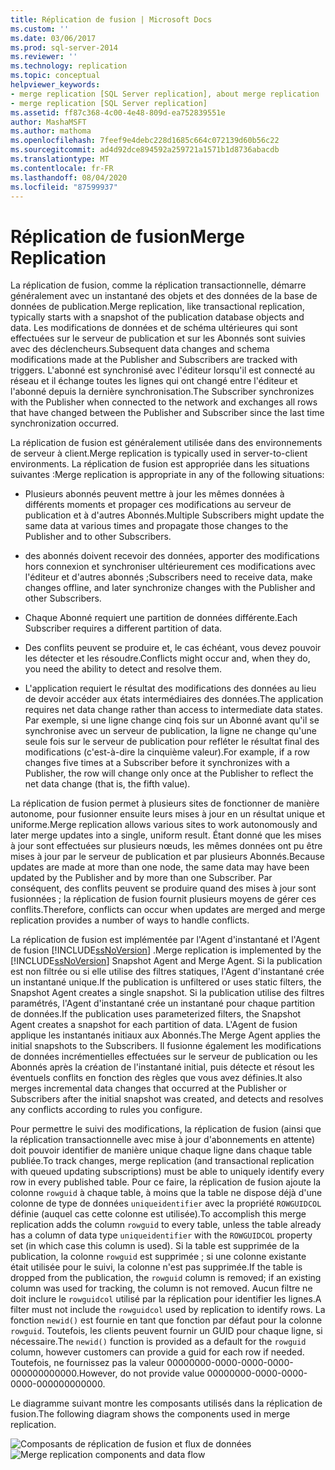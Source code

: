 ```yaml
---
title: Réplication de fusion | Microsoft Docs
ms.custom: ''
ms.date: 03/06/2017
ms.prod: sql-server-2014
ms.reviewer: ''
ms.technology: replication
ms.topic: conceptual
helpviewer_keywords:
- merge replication [SQL Server replication], about merge replication
- merge replication [SQL Server replication]
ms.assetid: ff87c368-4c00-4e48-809d-ea752839551e
author: MashaMSFT
ms.author: mathoma
ms.openlocfilehash: 7feef9e4debc228d1685c664c072139d60b56c22
ms.sourcegitcommit: ad4d92dce894592a259721a1571b1d8736abacdb
ms.translationtype: MT
ms.contentlocale: fr-FR
ms.lasthandoff: 08/04/2020
ms.locfileid: "87599937"
---
```

# <a name="merge-replication"></a><span data-ttu-id="124c5-102">Réplication de fusion</span><span class="sxs-lookup"><span data-stu-id="124c5-102">Merge Replication</span></span>
  <span data-ttu-id="124c5-103">La réplication de fusion, comme la réplication transactionnelle, démarre généralement avec un instantané des objets et des données de la base de données de publication.</span><span class="sxs-lookup"><span data-stu-id="124c5-103">Merge replication, like transactional replication, typically starts with a snapshot of the publication database objects and data.</span></span> <span data-ttu-id="124c5-104">Les modifications de données et de schéma ultérieures qui sont effectuées sur le serveur de publication et sur les Abonnés sont suivies avec des déclencheurs.</span><span class="sxs-lookup"><span data-stu-id="124c5-104">Subsequent data changes and schema modifications made at the Publisher and Subscribers are tracked with triggers.</span></span> <span data-ttu-id="124c5-105">L'abonné est synchronisé avec l'éditeur lorsqu'il est connecté au réseau et il échange toutes les lignes qui ont changé entre l'éditeur et l'abonné depuis la dernière synchronisation.</span><span class="sxs-lookup"><span data-stu-id="124c5-105">The Subscriber synchronizes with the Publisher when connected to the network and exchanges all rows that have changed between the Publisher and Subscriber since the last time synchronization occurred.</span></span>

 <span data-ttu-id="124c5-106">La réplication de fusion est généralement utilisée dans des environnements de serveur à client.</span><span class="sxs-lookup"><span data-stu-id="124c5-106">Merge replication is typically used in server-to-client environments.</span></span> <span data-ttu-id="124c5-107">La réplication de fusion est appropriée dans les situations suivantes :</span><span class="sxs-lookup"><span data-stu-id="124c5-107">Merge replication is appropriate in any of the following situations:</span></span>

-   <span data-ttu-id="124c5-108">Plusieurs abonnés peuvent mettre à jour les mêmes données à différents moments et propager ces modifications au serveur de publication et à d'autres Abonnés.</span><span class="sxs-lookup"><span data-stu-id="124c5-108">Multiple Subscribers might update the same data at various times and propagate those changes to the Publisher and to other Subscribers.</span></span>

-   <span data-ttu-id="124c5-109">des abonnés doivent recevoir des données, apporter des modifications hors connexion et synchroniser ultérieurement ces modifications avec l'éditeur et d'autres abonnés ;</span><span class="sxs-lookup"><span data-stu-id="124c5-109">Subscribers need to receive data, make changes offline, and later synchronize changes with the Publisher and other Subscribers.</span></span>

-   <span data-ttu-id="124c5-110">Chaque Abonné requiert une partition de données différente.</span><span class="sxs-lookup"><span data-stu-id="124c5-110">Each Subscriber requires a different partition of data.</span></span>

-   <span data-ttu-id="124c5-111">Des conflits peuvent se produire et, le cas échéant, vous devez pouvoir les détecter et les résoudre.</span><span class="sxs-lookup"><span data-stu-id="124c5-111">Conflicts might occur and, when they do, you need the ability to detect and resolve them.</span></span>

-   <span data-ttu-id="124c5-112">L'application requiert le résultat des modifications des données au lieu de devoir accéder aux états intermédiaires des données.</span><span class="sxs-lookup"><span data-stu-id="124c5-112">The application requires net data change rather than access to intermediate data states.</span></span> <span data-ttu-id="124c5-113">Par exemple, si une ligne change cinq fois sur un Abonné avant qu'il se synchronise avec un serveur de publication, la ligne ne change qu'une seule fois sur le serveur de publication pour refléter le résultat final des modifications (c'est-à-dire la cinquième valeur).</span><span class="sxs-lookup"><span data-stu-id="124c5-113">For example, if a row changes five times at a Subscriber before it synchronizes with a Publisher, the row will change only once at the Publisher to reflect the net data change (that is, the fifth value).</span></span>

 <span data-ttu-id="124c5-114">La réplication de fusion permet à plusieurs sites de fonctionner de manière autonome, pour fusionner ensuite leurs mises à jour en un résultat unique et uniforme.</span><span class="sxs-lookup"><span data-stu-id="124c5-114">Merge replication allows various sites to work autonomously and later merge updates into a single, uniform result.</span></span> <span data-ttu-id="124c5-115">Étant donné que les mises à jour sont effectuées sur plusieurs nœuds, les mêmes données ont pu être mises à jour par le serveur de publication et par plusieurs Abonnés.</span><span class="sxs-lookup"><span data-stu-id="124c5-115">Because updates are made at more than one node, the same data may have been updated by the Publisher and by more than one Subscriber.</span></span> <span data-ttu-id="124c5-116">Par conséquent, des conflits peuvent se produire quand des mises à jour sont fusionnées ; la réplication de fusion fournit plusieurs moyens de gérer ces conflits.</span><span class="sxs-lookup"><span data-stu-id="124c5-116">Therefore, conflicts can occur when updates are merged and merge replication provides a number of ways to handle conflicts.</span></span>

 <span data-ttu-id="124c5-117">La réplication de fusion est implémentée par l'Agent d'instantané et l'Agent de fusion [!INCLUDE[ssNoVersion](../../../includes/ssnoversion-md.md)] .</span><span class="sxs-lookup"><span data-stu-id="124c5-117">Merge replication is implemented by the [!INCLUDE[ssNoVersion](../../../includes/ssnoversion-md.md)] Snapshot Agent and Merge Agent.</span></span> <span data-ttu-id="124c5-118">Si la publication est non filtrée ou si elle utilise des filtres statiques, l'Agent d'instantané crée un  instantané unique.</span><span class="sxs-lookup"><span data-stu-id="124c5-118">If the publication is unfiltered or uses static filters, the Snapshot Agent creates a single snapshot.</span></span> <span data-ttu-id="124c5-119">Si la publication utilise des filtres paramétrés, l'Agent d'instantané crée un instantané pour chaque partition de données.</span><span class="sxs-lookup"><span data-stu-id="124c5-119">If the publication uses parameterized filters, the Snapshot Agent creates a snapshot for each partition of data.</span></span> <span data-ttu-id="124c5-120">L'Agent de fusion applique les instantanés initiaux aux Abonnés.</span><span class="sxs-lookup"><span data-stu-id="124c5-120">The Merge Agent applies the initial snapshots to the Subscribers.</span></span> <span data-ttu-id="124c5-121">Il fusionne également les modifications de données incrémentielles effectuées sur le serveur de publication ou les Abonnés après la création de l'instantané initial, puis détecte et résout les éventuels conflits en fonction des règles que vous avez définies.</span><span class="sxs-lookup"><span data-stu-id="124c5-121">It also merges incremental data changes that occurred at the Publisher or Subscribers after the initial snapshot was created, and detects and resolves any conflicts according to rules you configure.</span></span>

 <span data-ttu-id="124c5-122">Pour permettre le suivi des modifications, la réplication de fusion (ainsi que la réplication transactionnelle avec mise à jour d'abonnements en attente) doit pouvoir identifier de manière unique chaque ligne dans chaque table publiée.</span><span class="sxs-lookup"><span data-stu-id="124c5-122">To track changes, merge replication (and transactional replication with queued updating subscriptions) must be able to uniquely identify every row in every published table.</span></span> <span data-ttu-id="124c5-123">Pour ce faire, la réplication de fusion ajoute la colonne `rowguid` à chaque table, à moins que la table ne dispose déjà d'une colonne de type de données `uniqueidentifier` avec la propriété `ROWGUIDCOL` définie (auquel cas cette colonne est utilisée).</span><span class="sxs-lookup"><span data-stu-id="124c5-123">To accomplish this merge replication adds the column `rowguid` to every table, unless the table already has a column of data type `uniqueidentifier` with the `ROWGUIDCOL` property set (in which case this column is used).</span></span> <span data-ttu-id="124c5-124">Si la table est supprimée de la publication, la colonne `rowguid` est supprimée ; si une colonne existante était utilisée pour le suivi, la colonne n'est pas supprimée.</span><span class="sxs-lookup"><span data-stu-id="124c5-124">If the table is dropped from the publication, the `rowguid` column is removed; if an existing column was used for tracking, the column is not removed.</span></span> <span data-ttu-id="124c5-125">Aucun filtre ne doit inclure le `rowguidcol` utilisé par la réplication pour identifier les lignes.</span><span class="sxs-lookup"><span data-stu-id="124c5-125">A filter must not include the `rowguidcol` used by replication to identify rows.</span></span> <span data-ttu-id="124c5-126">La fonction `newid()` est fournie en tant que fonction par défaut pour la colonne `rowguid`. Toutefois, les clients peuvent fournir un GUID pour chaque ligne, si nécessaire.</span><span class="sxs-lookup"><span data-stu-id="124c5-126">The `newid()` function is provided as a default for the `rowguid` column, however customers can provide a guid for each row if needed.</span></span> <span data-ttu-id="124c5-127">Toutefois, ne fournissez pas la valeur 00000000-0000-0000-0000-000000000000.</span><span class="sxs-lookup"><span data-stu-id="124c5-127">However, do not provide value 00000000-0000-0000-0000-000000000000.</span></span>

 <span data-ttu-id="124c5-128">Le diagramme suivant montre les composants utilisés dans la réplication de fusion.</span><span class="sxs-lookup"><span data-stu-id="124c5-128">The following diagram shows the components used in merge replication.</span></span>

 <span data-ttu-id="124c5-129">![Composants de réplication de fusion et flux de données](../media/merge.gif "Composants de réplication de fusion et flux de données")</span><span class="sxs-lookup"><span data-stu-id="124c5-129">![Merge replication components and data flow](../media/merge.gif "Merge replication components and data flow")</span></span>


